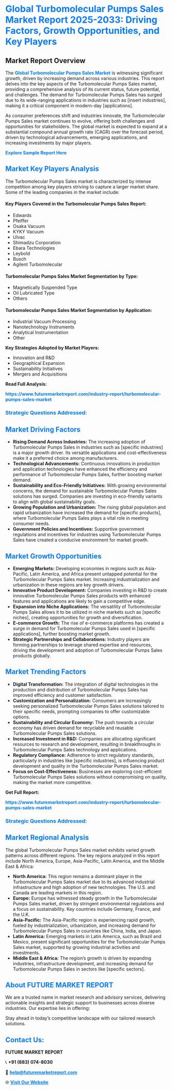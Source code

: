 <h1 style="color: #007BFF;">Global Turbomolecular Pumps Sales Market Report 2025-2033: Driving Factors, Growth Opportunities, and Key Players</h1>

<section id="overview">
<h2>Market Report Overview</h2>
<p>The <a href="https://www.futuremarketreport.com/industry-report/turbomolecular-pumps-sales-market" style="color: #007BFF; text-decoration: none;"><strong>Global Turbomolecular Pumps Sales Market</strong></a> is witnessing significant growth, driven by increasing demand across various industries. This report delves into the key aspects of the Turbomolecular Pumps Sales market, providing a comprehensive analysis of its current status, future potential, and challenges. The demand for Turbomolecular Pumps Sales has surged due to its wide-ranging applications in industries such as [insert industries], making it a critical component in modern-day [applications].</p>
<p>As consumer preferences shift and industries innovate, the Turbomolecular Pumps Sales market continues to evolve, offering both challenges and opportunities for stakeholders. The global market is expected to expand at a substantial compound annual growth rate (CAGR) over the forecast period, driven by technological advancements, emerging applications, and increasing investments by major players.</p>
</section>

<section id="overview">
<p><a href="https://www.futuremarketreport.com/request-sample/reportId=105221" style="color: #007BFF; text-decoration: none;"><strong>Explore Sample Report Here</strong></a></p>
</section>

<section id="key-players">
<h2 style="color: #007BFF;">Market Key Players Analysis</h2>
<p>The Turbomolecular Pumps Sales market is characterized by intense competition among key players striving to capture a larger market share. Some of the leading companies in the market include:</p>
<h4>Key Players Covered in the Turbomolecular Pumps Sales Report:</h4>
<ul><li>Edwards</li><li>Pfeiffer</li><li>Osaka Vacuum</li><li>KYKY Vacuum</li><li>Ulvac</li><li>Shimadzu Corporation</li><li>Ebara Technologies</li><li>Leybold</li><li>Busch</li><li>Agilent Turbomolecular</li></ul>
<h4>Turbomolecular Pumps Sales Market Segmentation by Type:</h4>
<ul><li>Magnetically Suspended Type</li><li>Oil Lubricated Type</li><li>Others</li></ul>

<h4>Turbomolecular Pumps Sales Market Segmentation by Application:</h4>
<ul><li>Industrial Vacuum Processing</li><li>Nanotechnology Instruments</li><li>Analytical Instrumentation</li><li>Other</li></ul>
<p><strong>Key Strategies Adopted by Market Players:</strong></p>
<ul>
<li>Innovation and R&D</li>
<li>Geographical Expansion</li>
<li>Sustainability Initiatives</li>
<li>Mergers and Acquisitions</li>
</ul>
</section>

<section>
<p><strong>Read Full Analysis: </strong></p><a href="https://www.futuremarketreport.com/industry-report/turbomolecular-pumps-sales-market" style="color: #007BFF; text-decoration: none;"><strong>https://www.futuremarketreport.com/industry-report/turbomolecular-pumps-sales-market</strong></a>
<h3 style="color: #007BFF;">Strategic Questions Addressed:</h3>
</section>

<section id="driving-factors">
<h2 style="color: #007BFF;">Market Driving Factors</h2>
<ul>
<li><strong>Rising Demand Across Industries:</strong> The increasing adoption of Turbomolecular Pumps Sales in industries such as [specific industries] is a major growth driver. Its versatile applications and cost-effectiveness make it a preferred choice among manufacturers.</li>
<li><strong>Technological Advancements:</strong> Continuous innovations in production and application technologies have enhanced the efficiency and performance of Turbomolecular Pumps Sales, further boosting market demand.</li>
<li><strong>Sustainability and Eco-Friendly Initiatives:</strong> With growing environmental concerns, the demand for sustainable Turbomolecular Pumps Sales solutions has surged. Companies are investing in eco-friendly variants to align with global sustainability goals.</li>
<li><strong>Growing Population and Urbanization:</strong> The rising global population and rapid urbanization have increased the demand for [specific products], where Turbomolecular Pumps Sales plays a vital role in meeting consumer needs.</li>
<li><strong>Government Policies and Incentives:</strong> Supportive government regulations and incentives for industries using Turbomolecular Pumps Sales have created a conducive environment for market growth.</li>
</ul>
</section>

<section id="growth-opportunities">
<h2 style="color: #007BFF;">Market Growth Opportunities</h2>
<ul>
<li><strong>Emerging Markets:</strong> Developing economies in regions such as Asia-Pacific, Latin America, and Africa present untapped potential for the Turbomolecular Pumps Sales market. Increasing industrialization and urbanization in these regions are key growth drivers.</li>
<li><strong>Innovative Product Development:</strong> Companies investing in R&D to create innovative Turbomolecular Pumps Sales products with enhanced features and applications are likely to gain a competitive edge.</li>
<li><strong>Expansion into Niche Applications:</strong> The versatility of Turbomolecular Pumps Sales allows it to be utilized in niche markets such as [specific niches], creating opportunities for growth and diversification.</li>
<li><strong>E-commerce Growth:</strong> The rise of e-commerce platforms has created a surge in demand for Turbomolecular Pumps Sales used in [specific applications], further boosting market growth.</li>
<li><strong>Strategic Partnerships and Collaborations:</strong> Industry players are forming partnerships to leverage shared expertise and resources, driving the development and adoption of Turbomolecular Pumps Sales products globally.</li>
</ul>
</section>

<section id="trending-factors">
<h2 style="color: #007BFF;">Market Trending Factors</h2>
<ul>
<li><strong>Digital Transformation:</strong> The integration of digital technologies in the production and distribution of Turbomolecular Pumps Sales has improved efficiency and customer satisfaction.</li>
<li><strong>Customization and Personalization:</strong> Consumers are increasingly seeking personalized Turbomolecular Pumps Sales solutions tailored to their specific needs, prompting companies to offer customizable options.</li>
<li><strong>Sustainability and Circular Economy:</strong> The push towards a circular economy has driven demand for recyclable and reusable Turbomolecular Pumps Sales solutions.</li>
<li><strong>Increased Investment in R&D:</strong> Companies are allocating significant resources to research and development, resulting in breakthroughs in Turbomolecular Pumps Sales technology and applications.</li>
<li><strong>Regulatory Compliance:</strong> Adherence to strict regulatory standards, particularly in industries like [specific industries], is influencing product development and quality in the Turbomolecular Pumps Sales market.</li>
<li><strong>Focus on Cost-Effectiveness:</strong> Businesses are exploring cost-efficient Turbomolecular Pumps Sales solutions without compromising on quality, making the market more competitive.</li>
</ul>
</section>

<section>
<p><strong>Get Full Report: </strong></p><a href="https://www.futuremarketreport.com/industry-report/turbomolecular-pumps-sales-market" style="color: #007BFF; text-decoration: none;"><strong>https://www.futuremarketreport.com/industry-report/turbomolecular-pumps-sales-market</strong></a>
<h3 style="color: #007BFF;">Strategic Questions Addressed:</h3>
</section>


<section id="regional-analysis">
<h2 style="color: #007BFF;">Market Regional Analysis</h2>
<p>The global Turbomolecular Pumps Sales market exhibits varied growth patterns across different regions. The key regions analyzed in this report include North America, Europe, Asia-Pacific, Latin America, and the Middle East & Africa:</p>
<ul>
<li><strong>North America:</strong> This region remains a dominant player in the Turbomolecular Pumps Sales market due to its advanced industrial infrastructure and high adoption of new technologies. The U.S. and Canada are leading markets in this region.</li>
<li><strong>Europe:</strong> Europe has witnessed steady growth in the Turbomolecular Pumps Sales market, driven by stringent environmental regulations and a focus on sustainability. Key countries include Germany, France, and the U.K.</li>
<li><strong>Asia-Pacific:</strong> The Asia-Pacific region is experiencing rapid growth, fueled by industrialization, urbanization, and increasing demand for Turbomolecular Pumps Sales in countries like China, India, and Japan.</li>
<li><strong>Latin America:</strong> Emerging markets in Latin America, such as Brazil and Mexico, present significant opportunities for the Turbomolecular Pumps Sales market, supported by growing industrial activities and investments.</li>
<li><strong>Middle East & Africa:</strong> The region’s growth is driven by expanding industries, infrastructure development, and increasing demand for Turbomolecular Pumps Sales in sectors like [specific sectors].</li>
</ul>
</section>

<footer>
<h2 style="color: #007BFF;">About FUTURE MARKET REPORT</h2>
<p>We are a trusted name in market research and advisory services, delivering actionable insights and strategic support to businesses across diverse industries. Our expertise lies in offering:</p>

<p>Stay ahead in today’s competitive landscape with our tailored research solutions.</p>

<h2 style="color: #007BFF;">Contact Us:</h2>
<p><strong>FUTURE MARKET REPORT</strong></p>
<p>📞 <strong>+91 (883) 074-8030</strong></p>
<p>📧 <strong><a href="mailto:help@futuremarketreport.com" style="color: #007BFF;">help@futuremarketreport.com</a></strong></p>
<p>🌐 <strong><a href="https://www.futuremarketreport.com/" style="color: #007BFF;">Visit Our Website</a></strong></p>
</footer>